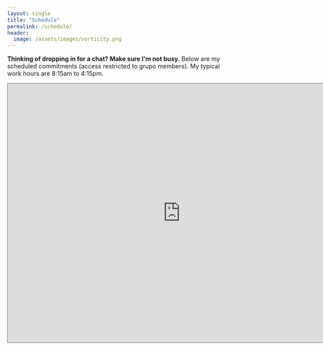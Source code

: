 ```yaml
---
layout: single
title: "Schedule"
permalink: /schedule/
header:
  image: /assets/images/vorticity.png
---
```



**Thinking of dropping in for a chat? Make sure I'm not busy.** Below are my scheduled commitments (access restricted to grupo members). My typical work hours are 8:15am to 4:15pm. 


<iframe src="https://calendar.google.com/calendar/embed?height=600&wkst=1&ctz=America%2FSao_Paulo&bgcolor=%23ffffff&mode=WEEK&src=Y2VzYXIucm9jaGFAdXNwLmJy&color=%23039BE5" style="border:solid 1px #777" width="800" height="600" frameborder="0" scrolling="no"></iframe>